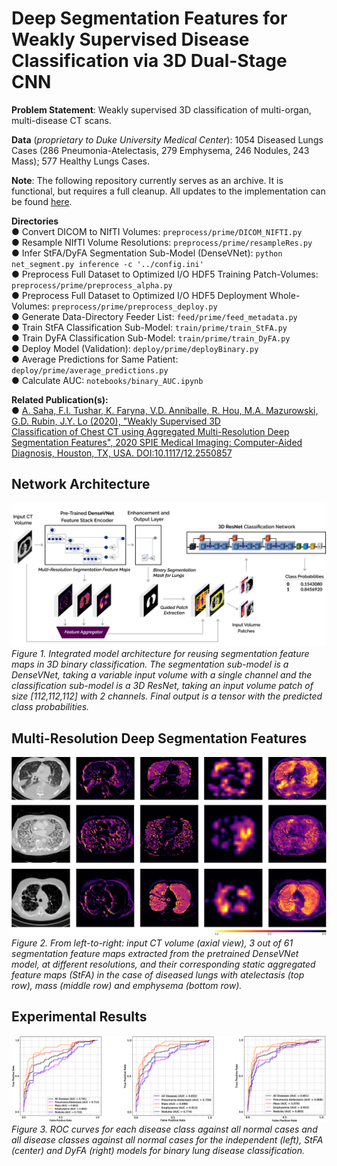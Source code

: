 # Deep Segmentation Features for Weakly Supervised Disease Classification via 3D Dual-Stage CNN 

**Problem Statement**: Weakly supervised 3D classification of multi-organ, multi-disease CT scans. 

**Data** (*proprietary to Duke University Medical Center*): 1054 Diseased Lungs Cases (286 Pneumonia-Atelectasis, 279 Emphysema, 246 Nodules, 243 Mass); 577 Healthy Lungs Cases. 

**Note**: The following repository currently serves as an archive. It is functional, but requires a full cleanup. All updates to the implementation can be found [here](https://github.com/fitushar/WeaklySupervised-3D-Classification-of-Chest-CT-using-Aggregated-MultiResolution-Segmentation-Feature).

**Directories**  
  ● Convert DICOM to NIfTI Volumes: `preprocess/prime/DICOM_NIFTI.py`  
  ● Resample NIfTI Volume Resolutions: `preprocess/prime/resampleRes.py`  
  ● Infer StFA/DyFA Segmentation Sub-Model (DenseVNet): `python net_segment.py inference -c '../config.ini'`  
  ● Preprocess Full Dataset to Optimized I/O HDF5 Training Patch-Volumes: `preprocess/prime/preprocess_alpha.py`  
  ● Preprocess Full Dataset to Optimized I/O HDF5 Deployment Whole-Volumes: `preprocess/prime/preprocess_deploy.py`  
  ● Generate Data-Directory Feeder List: `feed/prime/feed_metadata.py`  
  ● Train StFA Classification Sub-Model: `train/prime/train_StFA.py`  
  ● Train DyFA Classification Sub-Model: `train/prime/train_DyFA.py`  
  ● Deploy Model (Validation): `deploy/prime/deployBinary.py`  
  ● Average Predictions for Same Patient: `deploy/prime/average_predictions.py`  
  ● Calculate AUC: `notebooks/binary_AUC.ipynb`
  


**Related Publication(s):**  
  ● [A. Saha, F.I. Tushar, K. Faryna, V.D. Anniballe, R. Hou, M.A. Mazurowski, G.D. Rubin, J.Y. Lo (2020), "Weakly Supervised 3D   
    Classification of Chest CT using Aggregated Multi-Resolution Deep Segmentation Features", 2020 SPIE Medical Imaging: Computer-Aided 
    Diagnosis, Houston, TX, USA. DOI:10.1117/12.2550857](https://www.researchgate.net/publication/339956486_Weakly_Supervised_3D_Classification_of_Chest_CT_using_Aggregated_Multi-Resolution_Deep_Segmentation_Features)
                 


## Network Architecture  
  
  
![Network Architecture](reports/images/network_architecture.png)*Figure 1.  Integrated model architecture for reusing segmentation feature maps in 3D binary classification. The segmentation sub-model is a DenseVNet, taking a variable input volume with a single channel and the classification sub-model is a 3D ResNet, taking an input volume patch of size [112,112,112] with 2 channels. Final output is a tensor with the predicted class probabilities.*  
  
    
    
## Multi-Resolution Deep Segmentation Features  
  
  
![Multi-Resolution Deep Segmentation Features](reports/images/segmentation_features.png)*Figure 2.  From left-to-right: input CT volume (axial view), 3 out of 61 segmentation feature maps extracted from the pretrained DenseVNet model, at different resolutions, and their corresponding static aggregated feature maps (StFA) in the case of diseased lungs with atelectasis (top row), mass (middle row) and emphysema (bottom row).*  
  
    
    
## Experimental Results  
  
  
![Binary AUC](reports/images/auc.png)*Figure 3.  ROC curves for each disease class against all normal cases and all disease classes against all normal cases for the independent (left),  StFA (center) and DyFA (right) models for binary lung disease classification.*
